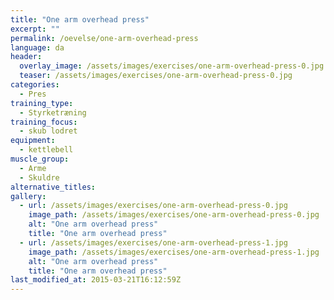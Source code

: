 ```yaml
---
title: "One arm overhead press"
excerpt: ""
permalink: /oevelse/one-arm-overhead-press
language: da
header:
  overlay_image: /assets/images/exercises/one-arm-overhead-press-0.jpg
  teaser: /assets/images/exercises/one-arm-overhead-press-0.jpg
categories:
  - Pres
training_type: 
  - Styrketræning
training_focus: 
  - skub lodret
equipment:
  - kettlebell
muscle_group:
  - Arme
  - Skuldre
alternative_titles:
gallery:
  - url: /assets/images/exercises/one-arm-overhead-press-0.jpg
    image_path: /assets/images/exercises/one-arm-overhead-press-0.jpg
    alt: "One arm overhead press"
    title: "One arm overhead press"
  - url: /assets/images/exercises/one-arm-overhead-press-1.jpg
    image_path: /assets/images/exercises/one-arm-overhead-press-1.jpg
    alt: "One arm overhead press"
    title: "One arm overhead press"
last_modified_at: 2015-03-21T16:12:59Z
---
```



